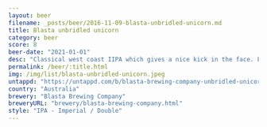 ```yaml
---
layout: beer
filename: _posts/beer/2016-11-09-blasta-unbridled-unicorn.md
title: Blasta unbridled unicorn
category: beer
score: 8
beer-date: "2021-01-01"
desc: "Classical west coast IIPA which gives a nice kick in the face. Leaves a lot of fruity hops on the tip of the tongue along with a hit of bitterness"
permalink: /beer/:title.html
img: /img/list/blasta-unbridled-unicorn.jpeg
untappd: "https://untappd.com/b/blasta-brewing-company-unbridled-unicorn/3842656"
country: "Australia"
brewery: "Blasta Brewing Company"
breweryURL: "brewery/blasta-brewing-company.html"
style: "IPA - Imperial / Double"
---
```

